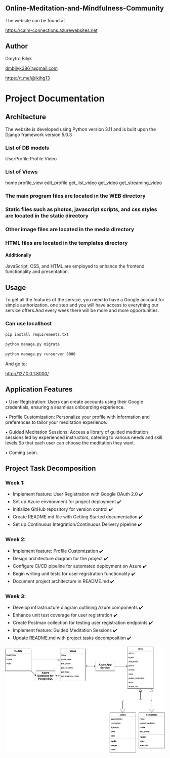 ## Online-Meditation-and-Mindfulness-Community
The website can be found at

https://calm-connections.azurewebsites.net

## Author
Dmytro Bilyk

dmbilyk3861@gmail.com

https://t.me/@lkjhg13


# Project Documentation


## Architecture
The website is developed using Python version 3.11 and is built upon the Django framework version 5.0.3

### List of DB models
UserProfile
Profile
Video

### List of Views
home
profile_view
edit_profile
get_list_video
get_video
get_streaming_video


### The main program files are located in the WEB directory 
### Static files such as photos, javascript scripts, and css styles are located in the static directory
### Other image files are located in the media directory
### HTML files are located in the templates directory

#### Additionally 
JavaScript, CSS, and HTML are employed to enhance the frontend functionality and presentation.

## Usage
To get all the features of the service, you need to have a Google account for simple authorization, one step 
and you will have access to everything our service offers.And every week there will be more and more opportunities.

### Can use locallhost
```bash
pip install requirements.txt
```

```bash
python manage.py migrate
```

```bash
python manage.py runserver 8000
```
And go to:

http://127.0.0.1:8000/


## Application Features
• User Registration: Users can create accounts using their Google credentials, ensuring a seamless onboarding experience.

• Profile Customization: Personalize your profile with information and preferences to tailor your meditation experience.

• Guided Meditation Sessions: Access a library of guided meditation sessions led by experienced instructors, catering to various needs and skill levels.So that each user can choose the meditation they want.

• Coming soon.

## Project Task Decomposition
### Week 1:
- Implement feature: User Registration with Google OAuth 2.0 ✔️
- Set up Azure environment for project deployment ✔️
- Initialize GitHub repository for version control ✔️
- Create README.md file with Getting Started documentation ✔️
- Set up Continuous Integration/Continuous Delivery pipeline ✔️

### Week 2:
- Implement feature: Profile Customization ✔️
- Design architecture diagram for the project ✔️
- Configure CI/CD pipeline for automated deployment on Azure ✔️
- Begin writing unit tests for user registration functionality ✔️
- Document project architecture in README.md ✔️

### Week 3:
- Develop infrastructure diagram outlining Azure components  ✔️
- Enhance unit test coverage for user registration ✔️
- Create Postman collection for testing user registration endpoints ✔️
- Implement feature: Guided Meditation Sessions ✔️
- Update README.md with project tasks decomposition ✔️





![img.png](img.png)
